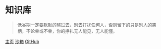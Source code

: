 # 知识库

> 低谷期一定要默默的熬过去，别去打扰任何人，否则留下的只是别人的笑柄，不论幸或不幸，你的挣扎无人能见，无人能懂。

[主页](introduction)
[沙箱](https://codesandbox.io/s/xv36w4695o)
[GitHub](https://github.com/HJ-king-cell/github.io)


